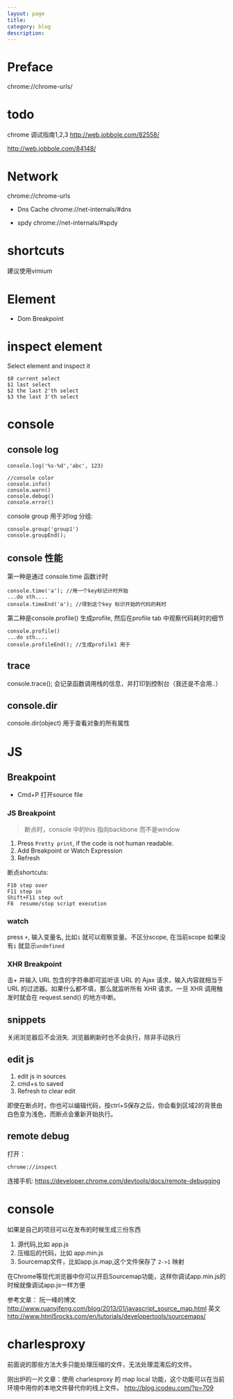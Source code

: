 ```yaml
---
layout: page
title:	
category: blog
description: 
---
```

# Preface
chrome://chrome-urls/

# todo
chrome 调试指南1,2,3 
http://web.jobbole.com/82558/

http://web.jobbole.com/84148/

# Network
chrome://chrome-urls
- Dns Cache
chrome://net-internals/#dns

- spdy
chrome://net-internals/#spdy

# shortcuts
建议使用vimium

# Element
- Dom Breakpoint

# inspect element
Select element and inspect it

	$0 current select 
	$1 last select 
	$2 the last 2'th select 
	$3 the last 3'th select 

# console

## console log

	console.log('%s-%d','abc', 123)

	//console color
	console.info()
	console.warn()
	console.debug()
	console.error()

console group 用于对log 分组:

	console.group('group1')
	console.groupEnd();

## console 性能
第一种是通过 console.time 函数计时

	console.time('a'); //用一个key标记计时开始
	...do sth....
	console.timeEnd('a'); //得到这个key 标识开始的代码的耗时

第二种是console.profile() 生成profile, 然后在profile tab 中观察代码耗时的细节

	console.profile()
	...do sth....
	console.profileEnd(); //生成profile1 用于

## trace
console.trace(); 会记录函数调用栈的信息，并打印到控制台（我还是不会用..）

## console.dir
console.dir(object) 用于查看对象的所有属性

# JS

## Breakpoint
- Cmd+P 打开source file

### JS Breakpoint
> 断点时，console 中的this 指向backbone 而不是window

1. Press `Pretty print`, if the code is not human readable.
2. Add Breakpoint or Watch Expression
3. Refresh

断点shortcuts:

	F10 step over
	F11 step in
	Shift+F11 step out
	F8	resume/stop script execution

### watch 
press `+`, 输入变量名, 比如`i` 就可以观察变量。不区分scope, 在当前scope 如果没有`i` 就显示`undefined`

### XHR Breakpoint
击+ 并输入 URL 包含的字符串即可监听该 URL 的 Ajax 请求，输入内容就相当于 URL 的过滤器。如果什么都不填，那么就监听所有 XHR 请求。一旦 XHR 调用触发时就会在 request.send() 的地方中断。

## snippets
关闭浏览器后不会消失. 浏览器刷新时也不会执行，除非手动执行

## edit js
1. edit js in sources
2. cmd+s to saved
3. Refresh to clear edit

即使在断点时，你也可以编辑代码，按ctrl+S保存之后，你会看到区域2的背景由白色变为浅色，而断点会重新开始执行。

## remote debug
打开：

	chrome://inspect

连接手机:
https://developer.chrome.com/devtools/docs/remote-debugging

# console
如果是自己的项目可以在发布的时候生成三份东西

1. 源代码,比如 app.js 
2. 压缩后的代码，比如 app.min.js
3. Sourcemap文件，比如app.js.map,这个文件保存了 `2->1` 映射

在Chrome等现代浏览器中你可以开启Sourcemap功能，这样你调试app.min.js的时候就像调试app.js一样方便

参考文章：
阮一峰的博文 http://www.ruanyifeng.com/blog/2013/01/javascript_source_map.html
英文	http://www.html5rocks.com/en/tutorials/developertools/sourcemaps/

# charlesproxy
前面说的那些方法大多只能处理压缩的文件，无法处理混淆后的文件。

刚出炉的一片文章：使用 charlesproxy 的 map local 功能，这个功能可以在当前环境中用你的本地文件替代你的线上文件。
http://blog.icodeu.com/?p=709

